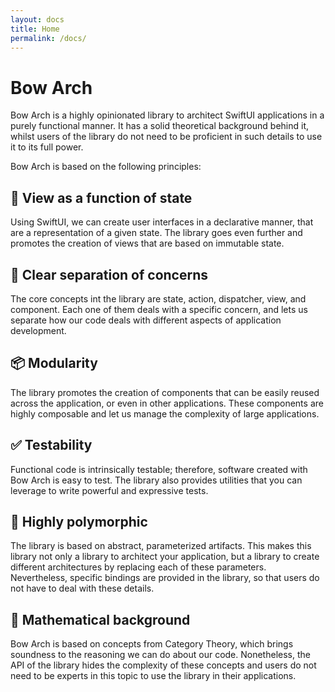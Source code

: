 ```yaml
---
layout: docs
title: Home
permalink: /docs/
---
```


# Bow Arch

Bow Arch is a highly opinionated library to architect SwiftUI applications in a purely functional manner. It has a solid theoretical background behind it, whilst users of the library do not need to be proficient in such details to use it to its full power.

Bow Arch is based on the following principles:

## 🎨 View as a function of state

Using SwiftUI, we can create user interfaces in a declarative manner, that are a representation of a given state. The library goes even further and promotes the creation of views that are based on immutable state.

## 🚧 Clear separation of concerns

The core concepts int the library are state, action, dispatcher, view, and component. Each one of them deals with a specific concern, and lets us separate how our code deals with different aspects of application development.

## 📦 Modularity

The library promotes the creation of components that can be easily reused across the application, or even in other applications. These components are highly composable and let us manage the complexity of large applications.

## ✅ Testability

Functional code is intrinsically testable; therefore, software created with Bow Arch is easy to test. The library also provides utilities that you can leverage to write powerful and expressive tests.

## 🧩 Highly polymorphic

The library is based on abstract, parameterized artifacts. This makes this library not only a library to architect your application, but a library to create different architectures by replacing each of these parameters. Nevertheless, specific bindings are provided in the library, so that users do not have to deal with these details.

## 🧮 Mathematical background

Bow Arch is based on concepts from Category Theory, which brings soundness to the reasoning we can do about our code. Nonetheless, the API of the library hides the complexity of these concepts and users do not need to be experts in this topic to use the library in their applications.
